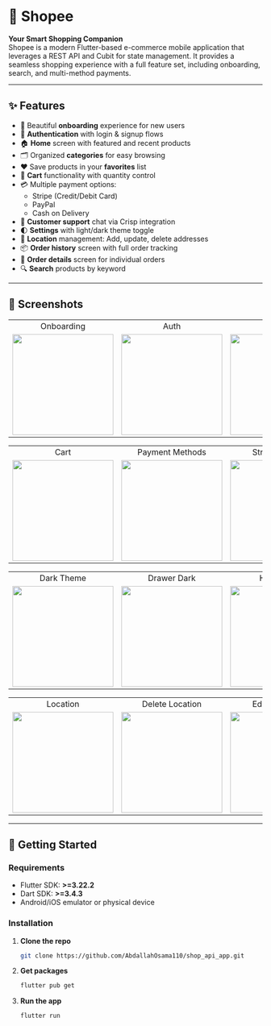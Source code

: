 # 🛒 Shopee

**Your Smart Shopping Companion**  
Shopee is a modern Flutter-based e-commerce mobile application that leverages a REST API and Cubit for state management. It provides a seamless shopping experience with a full feature set, including onboarding, search, and multi-method payments.

---

## ✨ Features

- 🚀 Beautiful **onboarding** experience for new users  
- 🔐 **Authentication** with login & signup flows  
- 🏠 **Home** screen with featured and recent products  
- 🗂️ Organized **categories** for easy browsing  
- ❤️ Save products in your **favorites** list  
- 🛒 **Cart** functionality with quantity control  
- 💳 Multiple payment options:
  - Stripe (Credit/Debit Card)  
  - PayPal
  - Cash on Delivery
- 💬 **Customer support** chat via Crisp integration
- 🌓 **Settings** with light/dark theme toggle  
- 📍 **Location** management: Add, update, delete addresses  
- 📦 **Order history** screen with full order tracking  
- 📃 **Order details** screen for individual orders  
- 🔍 **Search** products by keyword  

---

## 📱 Screenshots

<div align="center">
  <table>
    <tr>
      <td align="center">Onboarding</td>
      <td align="center">Auth</td>
      <td align="center">Home</td>
      <td align="center">Product</td>
      <td align="center">Search</td>
    </tr>
    <tr>
      <td align="center" width="20%"><img src="https://drive.google.com/uc?export=view&id=1sHexCKCsEHBZuDzFsfLmBO_0blDMoaJr" width="200"></td>
      <td align="center" width="20%"><img src="https://drive.google.com/uc?export=view&id=1sR4j-JaewVC2_cxF0gnY2D16Cx4MaRnl" width="200"></td>
      <td align="center" width="20%"><img src="https://drive.google.com/uc?export=view&id=1sS97XQvQ-THrtnaJaLu0Xb37ugKLLt2H" width="200"></td>
      <td align="center" width="20%"><img src="https://drive.google.com/uc?export=view&id=1sLoTQCfG7qj1kdYfq8OM0fECzOG1tySt" width="200"></td>
      <td align="center" width="20%"><img src="https://drive.google.com/uc?export=view&id=1rL2QmNqbLhPCHWeONxLvFp-kBbYjVaWM" width="200"></td>
    </tr>
  </table>
  <table>
    <tr>
      <td align="center">Cart</td>
      <td align="center">Payment Methods</td>
      <td align="center">Stripe gateway</td>
      <td align="center">Drawer</td>
      <td align="center">Settings</td>
    </tr>
    <tr>
      <td align="center" width="20%"><img src="https://drive.google.com/uc?export=view&id=1s8LygCOE33r3dqrVoxFyVAacVXNH3utu" width="200"></td>
      <td align="center" width="20%"><img src="https://drive.google.com/uc?export=view&id=1sUzEQV_HeQvTV2eZHW8LZQz3Nhy05iPh" width="200"></td>
      <td align="center" width="20%"><img src="https://drive.google.com/uc?export=view&id=1sTT8FI4EDSTnGmWQgShiR92Hjix2PGbE" width="200"></td>
      <td align="center" width="20%"><img src="https://drive.google.com/uc?export=view&id=1rsVYr5A0WR6yiOnwhgbvqE2Qkmvq9mr-" width="200"></td>
      <td align="center" width="20%"><img src="https://drive.google.com/uc?export=view&id=1rxDe1ECrRheHzsnMCqDYDfQdyc0CxVy_" width="200"></td>
    </tr>
  </table>
  <table>
    <tr>
      <td align="center">Dark Theme</td>
      <td align="center">Drawer Dark</td>
      <td align="center">Home Dark</td>
      <td align="center">Order History</td>
      <td align="center">Order Details</td>
    </tr>
    <tr>
      <td align="center" width="20%"><img src="https://drive.google.com/uc?export=view&id=1sEZVUTmwemsOMoIFzU6qWAQKRLWcA-n7" width="200"></td>
      <td align="center" width="20%"><img src="https://drive.google.com/uc?export=view&id=1sSE41GYwls5XvrDasWMz3Kkq50SONeC1" width="200"></td>
      <td align="center" width="20%"><img src="https://drive.google.com/uc?export=view&id=1sEd8AbvD2NweQBumNlYRRpYl4AJALeWh" width="200"></td>
      <td align="center" width="20%"><img src="https://drive.google.com/uc?export=view&id=1sB6GhA_fwYjBkdcizgGZzWWC3ltbRQ-e" width="200"></td>
      <td align="center" width="20%"><img src="https://drive.google.com/uc?export=view&id=1rZcG1gmM9LfxQejFdo166jTlHgpa7YgY" width="200"></td>
    </tr>
  </table>
  <table>
    <tr>
      <td align="center">Location</td>
      <td align="center">Delete Location</td>
      <td align="center">Edit Location 1</td>
      <td align="center">Edit Location 2</td>
      <td align="center">Add Location</td>
    </tr>
    <tr>
      <td align="center" width="20%"><img src="https://drive.google.com/uc?export=view&id=1symKzKlAIlyd79_77p1dP8GgZ9rON5dK" width="200"></td>
      <td align="center" width="20%"><img src="https://drive.google.com/uc?export=view&id=1sG8oR8EVLmJKEt9rgkdl_i6FbuWZnbmp" width="200"></td>
      <td align="center" width="20%"><img src="https://drive.google.com/uc?export=view&id=1slWScFj_ybV5f9c20HgQc8Bv5dYvIcWP" width="200"></td>
      <td align="center" width="20%"><img src="https://drive.google.com/uc?export=view&id=1rX0fhewKX6qQSX99OLwGYMDaj92cIwwR" width="200"></td>
      <td align="center" width="20%"><img src="https://drive.google.com/uc?export=view&id=1t1Il5yM7GPrO9dMmzI2q3Dw-eI0y2v7h" width="200"></td>
    </tr>
  </table>
</div>

---

## 🚀 Getting Started

### Requirements
- Flutter SDK: **>=3.22.2**
- Dart SDK: **>=3.4.3**
- Android/iOS emulator or physical device

### Installation

1. **Clone the repo**
   ```bash
   git clone https://github.com/AbdallahOsama110/shop_api_app.git
2. **Get packages**
   ```bash
   flutter pub get
3. **Run the app**
   ```bash
   flutter run
